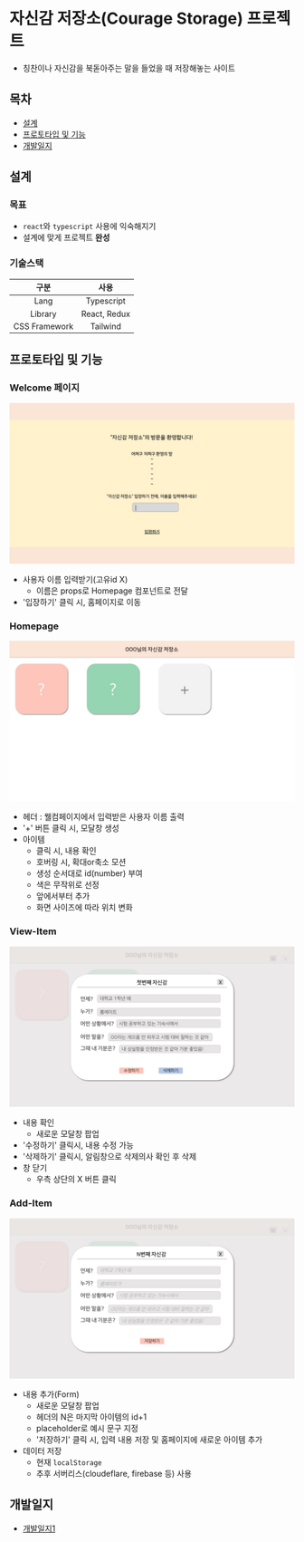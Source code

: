 # 자신감 저장소(Courage Storage) 프로젝트
- 칭찬이나 자신감을 북돋아주는 말을 들었을 때 저장해놓는 사이트

## 목차
- [설계](#설계)
- [프로토타입 및 기능](#프로토타입-및-기능)
- [개발일지](#개발일지)
  
## 설계
### 목표
- `react`와 `typescript` 사용에 익숙해지기
- 설계에 맞게 프로젝트 **완성**

### 기술스택
| 구분 | 사용 |
|:---:|:---:|
|Lang|Typescript|
|Library|React, Redux|
|CSS Framework|Tailwind|

## 프로토타입 및 기능
### Welcome 페이지
![Welcome](./public/Prototype/Welcome.JPG)
- 사용자 이름 입력받기(고유id X)
   - 이름은 props로 Homepage 컴포넌트로 전달
- '입장하기' 클릭 시, 홈페이지로 이동

### Homepage
![Homepage](./public/Prototype/Homepage.JPG)
- 헤더 : 웰컴페이지에서 입력받은 사용자 이름 출력
- '+' 버튼 클릭 시, 모달창 생성
- 아이템
   - 클릭 시, 내용 확인
   - 호버링 시, 확대or축소 모션
   - 생성 순서대로 id(number) 부여
   - 색은 무작위로 선정
   - 앞에서부터 추가
   - 화면 사이즈에 따라 위치 변화

### View-Item
![View-Item](./public/Prototype/View-Item.JPG)
- 내용 확인
   - 새로운 모달창 팝업
- '수정하기' 클릭시, 내용 수정 가능
- '삭제하기' 클릭시, 알림창으로 삭제의사 확인 후 삭제
- 창 닫기
   - 우측 상단의 X 버튼 클릭

### Add-Item
![Add-Item](./public/Prototype/Add-Item.JPG)
- 내용 추가(Form)
   - 새로운 모달창 팝업
   - 헤더의 N은 마지막 아이템의 id+1
   - placeholder로 예시 문구 지정
   - '저장하기' 클릭 시, 입력 내용 저장 및 홈페이지에 새로운 아이템 추가
- 데이터 저장
   - 현재 `localStorage`
   - 추후 서버리스(cloudeflare, firebase 등) 사용

## 개발일지
- [개발일지1](https://yeon-blog.vercel.app/blog/Self-Project1)